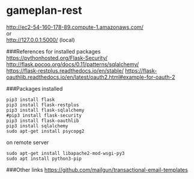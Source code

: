 # gameplan-rest  
http://ec2-54-160-178-89.compute-1.amazonaws.com/  
or  
http://127.0.0.1:5000/  (local)  

###References for installed packages  
https://pythonhosted.org/Flask-Security/  
http://flask.pocoo.org/docs/0.11/patterns/sqlalchemy/  
https://flask-restplus.readthedocs.io/en/stable/ 
https://flask-oauthlib.readthedocs.io/en/latest/oauth2.html#example-for-oauth-2


###Packages installed
```
pip3 install flask
pip3 install flask-restplus
pip3 install flask-sqlalchemy
#pip3 install flask-security
pip3 install flask-oauthlib
pip3 install sqlalchemy
sudo apt-get install psycopg2
```
on remote server
``` 
sudo apt-get install libapache2-mod-wsgi-py3
sudo apt install python3-pip
```

###Other links
https://github.com/mailgun/transactional-email-templates
